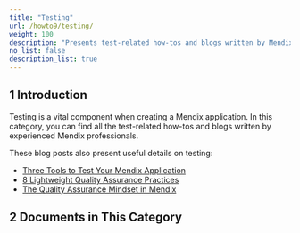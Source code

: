 ```yaml
---
title: "Testing"
url: /howto9/testing/
weight: 100
description: "Presents test-related how-tos and blogs written by Mendix professionals."
no_list: false
description_list: true
---
```


## 1 Introduction

Testing is a vital component when creating a Mendix application. In this category, you can find all the test-related how-tos and blogs written by experienced Mendix professionals.

These blog posts also present useful details on testing:

* [Three Tools to Test Your Mendix Application](https://www.mendix.com/blog/three-tools-to-test-your-mendix-application/)
* [8 Lightweight Quality Assurance Practices](https://www.mendix.com/blog/8-lightweight-quality-assurance-practices/)
* [The Quality Assurance Mindset in Mendix](https://www.youtube.com/watch?v=hpJp-tAUn-g)

## 2 Documents in This Category
